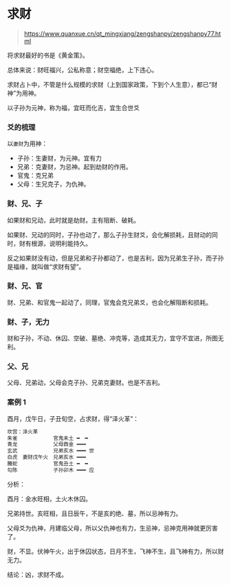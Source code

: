 # 求财
> https://www.quanxue.cn/qt_mingxiang/zengshanpy/zengshanpy77.html

将求财最好的书是《黄金策》。

总体来说：财旺福兴，公私称意；财空福绝，上下违心。

求财占卜中，不管是什么规模的求财（上到国家政策，下到个人生意），都已“财神”为用神。

以子孙为元神，称为福，宜旺而化吉，宜生合世爻

### 爻的梳理

以`妻财`为用神：

- 子孙：生妻财，为元神。宜有力
- 兄弟：克妻财，为忌神。起到劫财的作用。
- 官鬼：克兄弟
- 父母：生兄克子，为仇神。

### 财、兄、子

如果财和兄动，此时就是劫财。主有阻断、破耗。

如果财、兄动的同时，子孙也动了，那么子孙生财爻，会化解损耗，且财动的同时，财有根源，说明利能持久。

反之如果财没有动，但是兄弟和子孙都动了，也是吉利，因为兄弟生子孙，而子孙是福缘，就叫做“求财有望”。

### 财、兄、官

财、兄弟、和官鬼一起动了，同理，官鬼会克兄弟爻，也会化解阻断和损耗。

### 财、子，无力

财和子孙，不动、休囚、空破、墓绝、冲克等，造成其无力，宜守不宜进，所图无利。

### 父、兄

父母、兄弟动，父母会克子孙、兄弟克妻财。也是不吉利。

### 案例 1

酉月，戊午日，子丑旬空，占求财，得“泽火革”：

```js
坎宫：泽火革
朱雀　　　　　　　官鬼未土 ━　━
青龙　　　　　　　父母酉金 ━━━
玄武　　　　　　　兄弟亥水 ━━━ 世
白虎　妻财戊午火　兄弟亥水 ━━━
螣蛇　　　　　　　官鬼丑土 ━　━
勾陈　　　　　　　子孙卯木 ━━━ 应
```

分析：

酉月：金水旺相，土火木休囚。

兄弟持世。亥旺相，且日辰午，不是亥的绝、墓，所以忌神有力。

父母爻为仇神，月建临父母，所以父仇神也有力，生忌神，忌神克用神就更厉害了。

财，不显。伏神午火，出于休囚状态，日月不生，飞神不生，且飞神有力，所以财无力。

结论：凶，求财不成。
